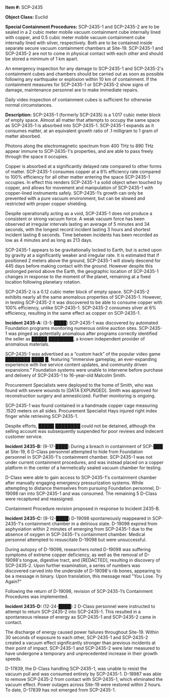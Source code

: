 **Item #:** SCP-2435

**Object Class:** Euclid

**Special Containment Procedures:** SCP-2435-1 and SCP-2435-2 are to be sealed in a 2 cubic meter mobile vacuum containment cube internally lined with copper, and 0.5 cubic meter mobile vacuum containment cube internally lined with silver, respectively. Both are to be contained inside separate secure vacuum containment chambers at Site-19. SCP-2435-1 and SCP-2435-2 are not to come in physical contact with each other and should be stored a minimum of 1 km apart.

An emergency inspection for any damage to SCP-2435-1 and SCP-2435-2's containment cubes and chambers should be carried out as soon as possible following any earthquake or explosion within 10 km of containment. If the containment measures for SCP-2435-1 or SCP-2435-2 show signs of damage, maintenance personnel are to make immediate repairs.

Daily video inspection of containment cubes is sufficient for otherwise normal circumstances.

**Description:** SCP-2435-1 (formerly SCP-2435) is a 1.017 cubic meter block of empty space. Almost all matter that attempts to occupy the same space as SCP-2435-1 is absorbed into SCP-2435-1. SCP-2435-1 expands as it consumes matter, at an equivalent growth ratio of .1 milligram to 1 gram of matter absorbed.

Photons along the electromagnetic spectrum from 400 THz to 890 THz appear immune to SCP-2435-1's properties, and are able to pass freely through the space it occupies.

Copper is absorbed at a significantly delayed rate compared to other forms of matter. SCP-2435-1 consumes copper at a 6% efficiency rate compared to 100% efficiency for all other matter entering the space SCP-2435-1 occupies. In effect this renders SCP-2435-1 a solid object when touched by copper, and allows for movement and manipulation of SCP-2435-1 with copper-lined instruments safely. SCP-2435-1’s growth can only be prevented with a pure vacuum environment, but can be slowed and restricted with proper copper shielding.

Despite operationally acting as a void, SCP-2435-1 does not produce a consistent or strong vacuum force. A weak vacuum force has been observed at irregular intervals lasting an average of 5 minutes and 34 seconds, with the longest record incident lasting 3 hours and shortest incident lasting 8 seconds. Time between incidents has been recorded as low as 4 minutes and as long as 213 days.

SCP-2435-1 appears to be gravitationally locked to Earth, but is acted upon by gravity at a significantly weaker and irregular rate. It is estimated that if positioned 2 meters above the ground, SCP-2435-1 will slowly descend for 445 days before making contact with the ground. However despite this prolonged period above the Earth, the geographic location of SCP-2435-1 changes in response to the moment of the planet, remaining at a fixed location following planetary rotation.

SCP-2435-2 is a 0.12 cubic meter block of empty space. SCP-2435-2 exhibits nearly all the same anomalous properties of SCP-2435-1. However, in testing SCP-2435-2 it was discovered to be able to consume copper with 100% efficiency, unlike SCP-2435-1. SCP-2435-2 consumes silver at 6% efficiency, resulting in the same effect as copper on SCP-2435-1.

**Incident 2435-A:** (3-5-████) SCP-2435-1 was discovered by automated Foundation programs monitoring numerous online auction sites. SCP-2435-1 was pinged as potentially anomalous after programs correctly identified the seller as █████ ████████, a known independent provider of anomalous materials.

SCP-2435-1 was advertised as a “custom hack” of the popular video game ████████ ████ █, featuring “immersive gameplay, an ever-expanding experience with live service content updates, and community driven expansions.” Foundation systems were unable to intervene before purchase and delivery of SCP-2435-1 to 16-year-old Malcolm Smith.

Procurement Specialists were deployed to the home of Smith, who was found with severe wounds to \[DATA EXPUNGED\]. Smith was approved for reconstruction surgery and amnesticized. Further monitoring is ongoing.

SCP-2435-1 was found contained in a handmade copper cage measuring .1520 meters on all sides. Procurement Specialist Hays injured right index finger while retrieving SCP-2435-1.

Despite efforts, █████ ████████ could not be detained, although the selling account was subsequently suspended for poor reviews and indecent customer service.

**Incident 2435-B:** (9-17-████) During a breach in containment of SCP-███ at Site-19, 6 D-Class personnel attempted to hide from Foundation personnel in SCP-2435-1's containment chamber. SCP-2435-1 was not under current containment procedures, and was instead placed on a copper platform in the center of a hermetically sealed vacuum chamber for testing.

D-Class were able to gain access to SCP-2435-1's containment chamber after manually engaging emergency pressurization systems. While attempting to distance themselves from pursuing Foundation personnel, D-19098 ran into SCP-2435-1 and was consumed. The remaining 5 D-Class were recaptured and reassigned.

Containment Procedure revision proposed in response to Incident 2435-B.

**Incident 2435-C:** (9-12-████) D-19098 spontaneously reappeared in SCP-2435-1's containment chamber in a delirious state. D-19098 expired from asphyxiation within 2 minutes of emerging from SCP-2435-1 due to the absence of oxygen in SCP-2435-1's containment chamber. Medical personnel attempted to resuscitate D-19098 but were unsuccessful.

During autopsy of D-19098, researchers noted D-19098 was suffering symptoms of extreme copper deficiency, as well as the removal of D-19098's tongue, digestive tract, and \[REDACTED\], resulting in discovery of SCP-2435-2. Upon further examination, a series of numbers was discovered carved into the underside of D-19098's rib bones, appearing to be a message in binary. Upon translation, this message read "You Lose. Try Again?"

Following the return of D-19098, revision of SCP-2435-1’s Containment Procedures was implemented.

**Incident 2435-D:** (12-24-████) 2 D-Class personnel were instructed to attempt to return SCP-2435-2 into SCP-2435-1. This resulted in a spontaneous release of energy as SCP-2435-1 and SCP-2435-2 came in contact.

The discharge of energy caused power failures throughout Site-19. Within 30 seconds of exposure to each other, SCP-2435-1 and SCP-2435-2 created a vacuum effect significantly stronger than previous incidents at their point of impact. SCP-2435-1 and SCP-2435-2 were later measured to have undergone a temporary and unprecedented increase in their growth speeds.

D-17839, the D-Class handling SCP-2435-1, was unable to resist the vacuum pull and was consumed entirely by SCP-2435-1. D-18987 was able to remove SCP-2435-2 from contact with SCP-2435-1, which eliminated the vacuum effect. Power outages across Site-19 were restored within 2 hours. To date, D-17839 has not emerged from SCP-2435-1.